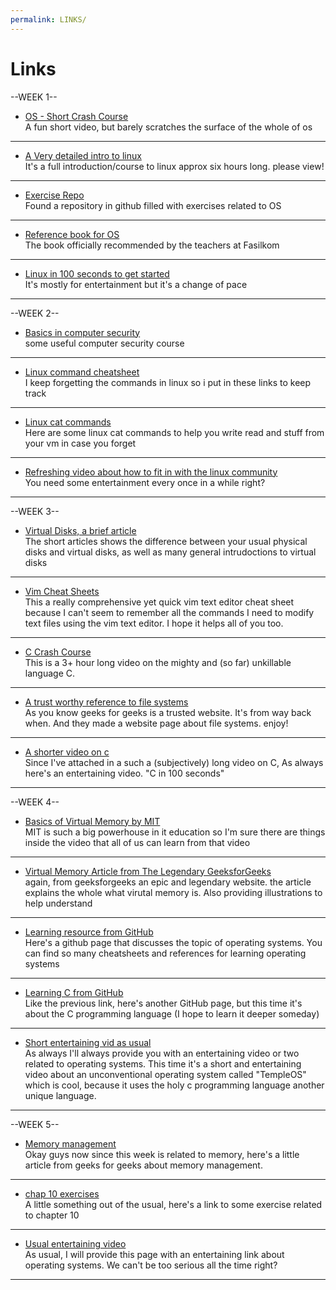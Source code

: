 ```yaml
---
permalink: LINKS/
---
```


# Links

--WEEK 1--

* [OS - Short Crash Course](https://www.youtube.com/watch?v=26QPDBe-NB8) <br>
A fun short video, but barely scratches the surface of the whole of os <br>
<hr>

* [A Very detailed intro to linux](https://www.youtube.com/watch?v=sWbUDq4S6Y8) <br>
It's a full introduction/course to linux approx six hours long. please view! <br>
<hr>

* [Exercise Repo](https://github.com/SheldonZhong/OS_practice) <br>
Found a repository in github filled with exercises related to OS <br>
<hr>

* [Reference book for OS](https://os-book.com/) <br>
The book officially recommended by the teachers at Fasilkom<br>
<hr>

* [Linux in 100 seconds to get started](https://www.youtube.com/watch?v=rrB13utjYV4) <br>
It's mostly for entertainment but it's a change of pace <br>
<hr>

--WEEK 2--

* [Basics in computer security](https://www.youtube.com/watch?v=ug_ruisDUXc) <br>
some useful computer security course <br>
<hr>

* [Linux command cheatsheet](https://www.hostinger.com/tutorials/linux-commands) <br>
I keep forgetting the commands in linux so i put in these links to keep track <br>
<hr>

* [Linux cat commands](https://www.geeksforgeeks.org/cat-command-in-linux-with-examples/) <br>
Here are some linux cat commands to help you write read and stuff from your vm in case you forget <br>
<hr>

* [Refreshing video about how to fit in with the linux community](https://www.youtube.com/watch?v=cC1CqyCN9Q0) <br>
You need some entertainment every once in a while right? <br>
<hr>

--WEEK 3--

* [Virtual Disks, a brief article](https://www.techtarget.com/searchvirtualdesktop/definition/virtual-hard-disk-VHD) <br>
The short articles shows the difference between your usual physical disks and virtual disks, as well as many general intrudoctions to virtual disks
<hr>

* [Vim Cheat Sheets](https://vim.rtorr.com/) <br>
This a really comprehensive yet quick vim text editor cheat sheet because I can't seem to remember all the commands I need to modify text files using the vim text editor. I hope it helps all of you too.
<hr>

* [C Crash Course](https://www.youtube.com/watch?v=KJgsSFOSQv0) <br>
This is a 3+ hour long video on the mighty and (so far) unkillable language C. <br>
<hr>

* [A trust worthy reference to file systems](https://www.geeksforgeeks.org/file-systems-in-operating-system/) <br>
As you know geeks for geeks is a trusted website. It's from way back when. And they made a website page about file systems. enjoy!
<hr>

* [A shorter video on c](https://www.youtube.com/watch?v=U3aXWizDbQ4) <br>
Since I've attached in a such a (subjectively) long video on C, As always here's an entertaining video. "C in 100 seconds"
<hr>

--WEEK 4--

* [Basics of Virtual Memory by MIT](https://youtu.be/8yO2FBBfaB0?si=pRrgx5_KojdlE_8F) <br>
MIT is such a big powerhouse in it education so I'm sure there are things inside the video that all of us can learn from that video
<hr>

* [Virtual Memory Article from The Legendary GeeksforGeeks](https://www.geeksforgeeks.org/virtual-memory-in-operating-system/) <br>
again, from geeksforgeeks an epic and legendary website. the article explains the whole what virutal memory is. Also providing illustrations to help understand
<hr>

* [Learning resource from GitHub](https://github.com/topics/operating-system-learning) <br>
Here's a github page that discusses the topic of operating systems. You can find so many cheatsheets and references for learning operating systems
<hr>

* [Learning C from GitHub](https://github.com/topics/learning-c) <br>
Like the previous link, here's another GitHub page, but this time it's about the C programming language (I hope to learn it deeper someday)
<hr>

* [Short entertaining vid as usual](https://www.youtube.com/watch?v=h7gf5M04hdg) <br>
As always I'll always provide you with an entertaining video or two related to operating systems. This time it's a short and entertaining video about an unconventional operating system called "TempleOS" which is cool, because it uses the holy c programming language another unique language.
<hr>

--WEEK 5--

* [Memory management](https://www.geeksforgeeks.org/memory-management-in-operating-system/) <br>
Okay guys now since this week is related to memory, here's a little article from geeks for geeks about memory management.
<hr>

* [chap 10 exercises](https://www.studocu.com/row/document/xian-jiaotong-university/%E6%93%8D%E4%BD%9C%E7%B3%BB%E7%BB%9F/operating-system-concepts-exercise10/24296566) <br>
A little something out of the usual, here's a link to some exercise related to chapter 10
<hr>

* [Usual entertaining video](https://www.youtube.com/watch?v=fkGCLIQx1MI) <br>
As usual, I will provide this page with an entertaining link about operating systems. We can't be too serious all the time right?
<hr>
